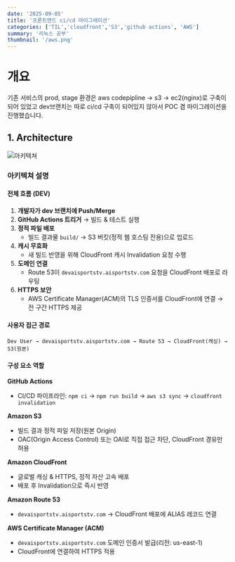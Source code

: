 ```yaml
---
date: '2025-09-05'
title: '프론트엔드 ci/cd 마이그레이션'
categories: ['TIL','cloudfront','S3','github actions', 'AWS']
summary: '리눅스 공부'
thumbnail: '/aws.png'
---
```

# 개요

기존 서비스의 prod, stage 환경은 aws codepipline -> s3 -> ec2(nginx)로 구축이 되어 있었고 dev브랜치는 따로 ci/cd 구축이 되어있지 않아서 POC 겸 마이그레이션을 진행했습니다.

## 1. Architecture

![아키텍쳐](/images/ci-cd-01.png)

### 아키텍쳐 설명

#### 전체 흐름 (DEV)
1. **개발자가 dev 브랜치에 Push/Merge**
2. **GitHub Actions 트리거** → 빌드 & 테스트 실행
3. **정적 파일 배포**
   - 빌드 결과물 `build/` → S3 버킷(정적 웹 호스팅 전용)으로 업로드
4. **캐시 무효화**
   - 새 빌드 반영을 위해 CloudFront 캐시 Invalidation 요청 수행
5. **도메인 연결**
   - Route 53이 `devaisportstv.aisportstv.com` 요청을 CloudFront 배포로 라우팅
6. **HTTPS 보안**
   - AWS Certificate Manager(ACM)의 TLS 인증서를 CloudFront에 연결 → 전 구간 HTTPS 제공

#### 사용자 접근 경로
```
Dev User → devaisportstv.aisportstv.com → Route 53 → CloudFront(캐싱) → S3(원본)
```

#### 구성 요소 역할

**GitHub Actions**
- CI/CD 파이프라인: `npm ci` → `npm run build` → `aws s3 sync` → `cloudfront invalidation`

**Amazon S3**
- 빌드 결과 정적 파일 저장(원본 Origin)
- OAC(Origin Access Control) 또는 OAI로 직접 접근 차단, CloudFront 경유만 허용

**Amazon CloudFront**
- 글로벌 캐싱 & HTTPS, 정적 자산 고속 배포
- 배포 후 Invalidation으로 즉시 반영

**Amazon Route 53**
- `devaisportstv.aisportstv.com` → CloudFront 배포에 ALIAS 레코드 연결

**AWS Certificate Manager (ACM)**
- `devaisportstv.aisportstv.com` 도메인 인증서 발급(리전: us-east-1)
- CloudFront에 연결하여 HTTPS 적용

